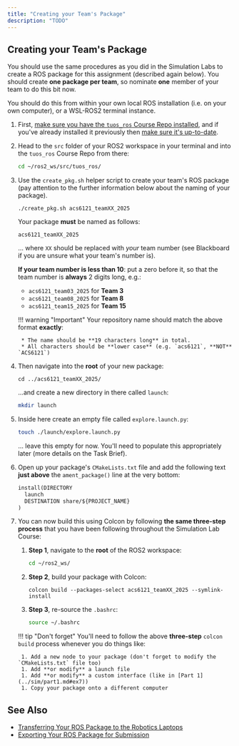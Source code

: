 ```yaml
---
title: "Creating your Team's Package"
description: "TODO" 
---
```


## Creating your Team's Package

You should use the same procedures as you did in the Simulation Labs to create a ROS package for this assignment (described again below). You should create **one package per team**, so nominate **one** member of your team to do this bit now.

You should do this from within your own local ROS installation (i.e. on your own computer), or a WSL-ROS2 terminal instance.

1. First, [make sure you have the `tuos_ros` Course Repo installed](../extras/course-repo.md#installing), and if you've already installed it previously then [make sure it's up-to-date](../extras/course-repo.md#updating).

1. Head to the `src` folder of your ROS2 workspace in your terminal and into the `tuos_ros` Course Repo from there:

    ```bash
    cd ~/ros2_ws/src/tuos_ros/
    ```

1. Use the `create_pkg.sh` helper script to create your team's ROS package (pay attention to the further information below about the naming of your package).

    ``` { .bash .no-copy }
    ./create_pkg.sh acs6121_teamXX_2025
    ```

    Your package **must** be named as follows:

    ``` { .txt .no-copy }
    acs6121_teamXX_2025
    ```

    ... where `XX` should be replaced with *your* team number (see Blackboard if you are unsure what your team's number is).

    **If your team number is less than 10**: put a zero before it, so that the team number is **always** 2 digits long, e.g.: 
    
    * `acs6121_team03_2025` for **Team 3**
    * `acs6121_team08_2025` for **Team 8**
    * `acs6121_team15_2025` for **Team 15**

    !!! warning "Important"
        Your repository name should match the above format **exactly**:
            
        * The name should be **19 characters long** in total.
        * All characters should be **lower case** (e.g. `acs6121`, **NOT** `ACS6121`)

1. Then navigate into the **root** of your new package:

    ``` { .bash .no-copy }
    cd ../acs6121_teamXX_2025/
    ```

    ...and create a new directory in there called `launch`:

    ```bash
    mkdir launch
    ```

1. Inside here create an empty file called `explore.launch.py`:

    ```bash
    touch ./launch/explore.launch.py
    ```

    ... leave this empty for now. You'll need to populate this appropriately later (more details on the Task Brief).

1. Open up your package's `CMakeLists.txt` file and add the following text **just above** the `ament_package()` line at the very bottom:

    ```txt title="acs6121_teamXX_2025/CMakeLists.txt"
    install(DIRECTORY
      launch
      DESTINATION share/${PROJECT_NAME}
    )
    ```

1. You can now build this using Colcon by following **the same three-step process** that you have been following throughout the Simulation Lab Course:

    1. **Step 1**, navigate to the **root** of the ROS2 workspace:

        ```bash
        cd ~/ros2_ws/
        ```

    1. **Step 2**, build your package with Colcon:

        ``` { .bash .no-copy }
        colcon build --packages-select acs6121_teamXX_2025 --symlink-install
        ```

    1. **Step 3**, re-source the `.bashrc`:

        ```bash
        source ~/.bashrc
        ```
    
    !!! tip "Don't forget"
        You'll need to follow the above **three-step** `colcon build` process whenever you do things like:

        1. Add a new node to your package (don't forget to modify the `CMakeLists.txt` file too)
        1. Add **or modify** a launch file
        1. Add **or modify** a custom interface (like in [Part 1](../sim/part1.md#ex7))
        1. Copy your package onto a different computer 

## See Also

* [Transferring Your ROS Package to the Robotics Laptops](./first-lab.md#transferring-your-ros-package-to-the-robotics-laptops)
* [Exporting Your ROS Package for Submission](./submission.md#exporting-your-ros-package-for-submission)